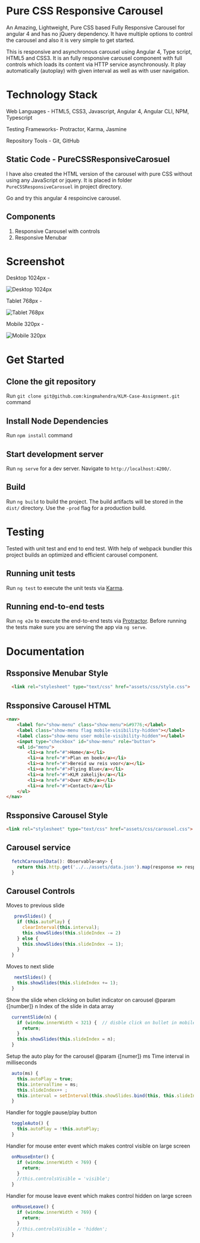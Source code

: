 # Pure CSS Responsive Carousel

An Amazing, Lightweight, Pure CSS based Fully Responsive Carousel for angular 4 and has no jQuery dependency.
It have multiple options to control the carousel and also it is very simple to get started. 

This is responsive and asynchronous carousel using Angular 4, Type script, HTML5 and CSS3.
It is an fully responsive carousel component with full controls which loads its content via HTTP service asynchronously. It play automatically (autoplay) with given interval as well as with user navigation.

# Technology Stack

Web Languages - HTML5, CSS3, Javascript, Angular 4, Angular CLI, NPM, Typescript

Testing Frameworks- Protractor, Karma, Jasmine 

Repository Tools - Git, GitHub


## Static Code - PureCSSResponsiveCarosuel
I have also created the HTML version of the carousel with pure CSS without using any JavaScript or jquery.
It is placed in folder `PureCSSResponsiveCarosuel` in project directory.

Go and try this angular 4 respoincive carousel.

## Components

1) Responsive Carousel with controls
2) Responsive Menubar

# Screenshot

Desktop 1024px - 

![](https://raw.githubusercontent.com/mkginfo/KLM-Case-For-Responsive-Carousel/master/screenshot/1024.PNG "Desktop 1024px")

Tablet 768px - 

![](https://raw.githubusercontent.com/mkginfo/KLM-Case-For-Responsive-Carousel/master/screenshot/768.PNG "Tablet 768px")

Mobile 320px -

![](https://raw.githubusercontent.com/mkginfo/KLM-Case-For-Responsive-Carousel/master/screenshot/320.PNG "Mobile 320px")


# Get Started

## Clone the git repository

Run `git clone git@github.com:kingmahendra/KLM-Case-Assignment.git` command

## Install Node Dependencies

Run `npm install` command

## Start development server

Run `ng serve` for a dev server. Navigate to `http://localhost:4200/`. 

## Build

Run `ng build` to build the project. 
The build artifacts will be stored in the `dist/` directory. 
Use the `-prod` flag for a production build.

# Testing
Tested with unit test and end to end test. With help of webpack bundler this project builds an optimized and efficient carousel component.

## Running unit tests

Run `ng test` to execute the unit tests via [Karma](https://karma-runner.github.io).

## Running end-to-end tests

Run `ng e2e` to execute the end-to-end tests via [Protractor](http://www.protractortest.org/).
Before running the tests make sure you are serving the app via `ng serve`.

# Documentation

## Rssponsive Menubar Style

```html
  <link rel="stylesheet" type="text/css" href="assets/css/style.css">
```

## Rssponsive Carousel HTML

```html
<nav>
    <label for="show-menu" class="show-menu">&#9776;</label>
    <label class="show-menu flag mobile-visibility-hidden"></label>        
    <label class="show-menu user mobile-visibility-hidden"></label>
    <input type="checkbox" id="show-menu" role="button">
    <ul id="menu">
        <li><a href="#">Home</a></li>
        <li><a href="#">Plan en boek</a></li>
        <li><a href="#">Bereid uw reis voor</a></li>
        <li><a href="#">Flying Blue</a></li>
        <li><a href="#">KLM zakelijk</a></li>
        <li><a href="#">Over KLM</a></li>
        <li><a href="#">Contact</a></li>
    </ul>
</nav>
```

## Rssponsive Carousel Style

```html
<link rel="stylesheet" type="text/css" href="assets/css/carousel.css">
```

## Carousel service

```js 
  fetchCarouselData(): Observable<any> {
    return this.http.get('../../assets/data.json').map(response => response.json());
  }
```

## Carousel Controls

Moves to previous slide

```js 
   prevSlides() {
    if (this.autoPlay) {
      clearInterval(this.interval);
      this.showSlides(this.slideIndex -= 2)
    } else {
      this.showSlides(this.slideIndex -= 1);
    }
  }
```

Moves to next slide

```js  
   nextSlides() {
    this.showSlides(this.slideIndex += 1);
  }

```
Show the slide when clicking on bullet indicator on carousel
@param {[number]} n Index of the slide in data array

```js 
  currentSlide(n) {
    if (window.innerWidth < 321) {  // disble click on bullet in mobile device
      return;
    }
    this.showSlides(this.slideIndex = n);
  }
```

Setup the auto play for the carousel
@param {[numer]} ms Time interval in milliseconds

```js 
  auto(ms) {
    this.autoPlay = true;
    this.intervalTime = ms;
    this.slideIndex++ ;
    this.interval = setInterval(this.showSlides.bind(this, this.slideIndex), ms);
  }
```

Handler for toggle pause/play button

```js  
  toggleAuto() {
    this.autoPlay = !this.autoPlay;
  }
```

Handler for mouse enter event which makes control visible on large screen

```js   
  onMouseEnter() {
    if (window.innerWidth < 769) {
      return;
    }
    //this.controlsVisible = 'visible';
  }
```
Handler for mouse leave event which makes control hidden on large screen

```js 
  onMouseLeave() {
    if (window.innerWidth < 769) {
      return;
    }
    //this.controlsVisible = 'hidden';
  }
```


